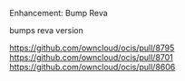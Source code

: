 Enhancement: Bump Reva

bumps reva version

https://github.com/owncloud/ocis/pull/8795
https://github.com/owncloud/ocis/pull/8701
https://github.com/owncloud/ocis/pull/8606
